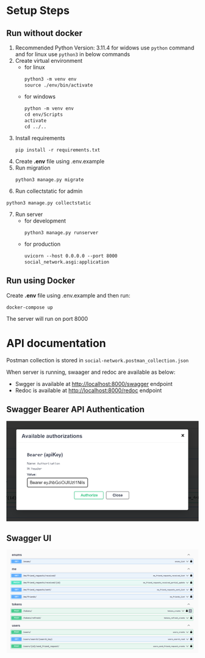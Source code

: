# Setup Steps
## Run without docker
1. Recommended Python Version: 3.11.4
    for widows use `python` command and for linux use `python3` in below commands
2. Create virtual environment
    - for linux
        ```
        python3 -m venv env
        source ./env/bin/activate
        ```
    - for windows
        ```
        python -m venv env
        cd env/Scripts
        activate
        cd ../..
        ```
3. Install requirements
    ```
    pip install -r requirements.txt
    ```
4. Create **.env** file using .env.example
5. Run migration
    ```
    python3 manage.py migrate
    ```
6. Run collectstatic for admin
```
python3 manage.py collectstatic
```
7. Run server
    - for development
        ```
        python3 manage.py runserver
        ```
    - for production
        ```
        uvicorn --host 0.0.0.0 --port 8000 social_network.asgi:application
        ```

## Run using Docker
Create **.env** file using .env.example and then run:
```
docker-compose up
```
The server will run on port 8000

# API documentation
Postman collection is stored in `social-network.postman_collection.json`

When server is running, swaager and redoc are available as below:
- Swgger is available at [http://localhost:8000/swagger](http://localhost:8000/swagger) endpoint 
- Redoc is available at [http://localhost:8000/redoc](http://localhost:8000/redoc) endpoint 


## Swagger Bearer API Authentication
![Swagger Auth](swagger-auth.png "Swagger Bearer API Authentication")


## Swagger UI
![Swagger](swagger.png "Swagger UI")